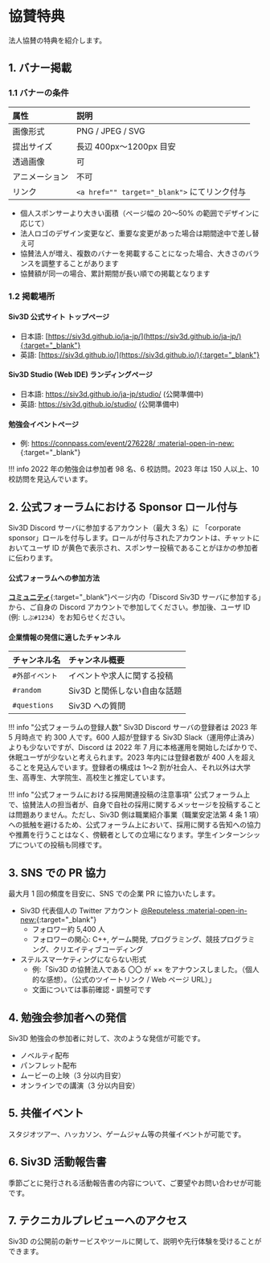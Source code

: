 # 協賛特典
法人協賛の特典を紹介します。

## 1. バナー掲載

### 1.1 バナーの条件

| 属性 | 説明 |
|:--|:--|
| 画像形式 | PNG / JPEG / SVG  |
| 提出サイズ | 長辺 400px～1200px 目安  |
| 透過画像 | 可  |
| アニメーション | 不可  |
| リンク | `<a href="" target="_blank">` にてリンク付与  |

- 個人スポンサーより大きい面積（ページ幅の 20～50% の範囲でデザインに応じて）
- 法人ロゴのデザイン変更など、重要な変更があった場合は期間途中で差し替え可
- 協賛法人が増え、複数のバナーを掲載することになった場合、大きさのバランスを調整することがあります
- 協賛額が同一の場合、累計期間が長い順での掲載となります


### 1.2 掲載場所

#### Siv3D 公式サイト トップページ
- 日本語: [https://siv3d.github.io/ja-jp/](https://siv3d.github.io/ja-jp/){:target="_blank"}
- 英語: [https://siv3d.github.io/](https://siv3d.github.io/){:target="_blank"}
  
#### Siv3D Studio (Web IDE) ランディングページ
- 日本語: https://siv3d.github.io/ja-jp/studio/ (公開準備中)
- 英語: https://siv3d.github.io/studio/ (公開準備中)

#### 勉強会イベントページ
- 例: [https://connpass.com/event/276228/ :material-open-in-new:](https://connpass.com/event/276228/){:target="_blank"}

!!! info
	2022 年の勉強会は参加者 98 名、6 校訪問。2023 年は 150 人以上、10 校訪問を見込んでいます。

## 2. 公式フォーラムにおける Sponsor ロール付与
Siv3D Discord サーバに参加するアカウント（最大 3 名）に 「corporate sponsor」ロールを付与します。ロールが付与されたアカウントは、チャットにおいてユーザ ID が黄色で表示され、スポンサー投稿であることがほかの参加者に伝わります。

#### 公式フォーラムへの参加方法
[**コミュニティ**](../community/community.md){:target="_blank"}ページ内の「Discord Siv3D サーバに参加する」から、ご自身の Discord アカウントで参加してください。参加後、ユーザ ID (例: `しぶ#1234`）をお知らせください。

#### 企業情報の発信に適したチャンネル

| チャンネル名 | チャンネル概要 |
|:--|:--|
| `#外部イベント` | イベントや求人に関する投稿  |
| `#random` | Siv3D と関係しない自由な話題  |
| `#questions` | Siv3D への質問   |


!!! info "公式フォーラムの登録人数"
	Siv3D Discord サーバの登録者は 2023 年 5 月時点で 約 300 人です。600 人超が登録する Siv3D Slack（運用停止済み）よりも少ないですが、Discord は 2022 年 7 月に本格運用を開始したばかりで、休眠ユーザが少ないと考えられます。2023 年内には登録者数が 400 人を超えることを見込んでいます。登録者の構成は 1～2 割が社会人、それ以外は大学生、高専生、大学院生、高校生と推定しています。

!!! info "公式フォーラムにおける採用関連投稿の注意事項"
	公式フォーラム上で、協賛法人の担当者が、自身で自社の採用に関するメッセージを投稿することは問題ありません。ただし、Siv3D 側は職業紹介事業（職業安定法第 4 条 1 項）への抵触を避けるため、公式フォーラム上において、採用に関する告知への協力や推薦を行うことはなく、傍観者としての立場になります。学生インターンシップについての投稿も同様です。

## 3. SNS での PR 協力
最大月 1 回の頻度を目安に、SNS での企業 PR に協力いたします。

- Siv3D 代表個人の Twitter アカウント [@Reputeless :material-open-in-new:](https://twitter.com/Reputeless){:target="_blank"}
	- フォロワー約 5,400 人
	- フォロワーの関心: C++, ゲーム開発, プログラミング、競技プログラミング、クリエイティブコーディング
- ステルスマーケティングにならない形式
	- 例:「Siv3D の協賛法人である 〇〇 が ×× をアナウンスしました。（個人的な感想）。（公式のツイートリンク / Web ページ URL）」
	- 文面については事前確認・調整可です


## 4. 勉強会参加者への発信
Siv3D 勉強会の参加者に対して、次のような発信が可能です。

- ノベルティ配布
- パンフレット配布
- ムービーの上映（3 分以内目安）
- オンラインでの講演（3 分以内目安）


## 5. 共催イベント
スタジオツアー、ハッカソン、ゲームジャム等の共催イベントが可能です。


## 6. Siv3D 活動報告書
季節ごとに発行される活動報告書の内容について、ご要望やお問い合わせが可能です。


## 7. テクニカルプレビューへのアクセス
Siv3D の公開前の新サービスやツールに関して、説明や先行体験を受けることができます。  
